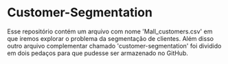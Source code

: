 # Customer-Segmentation
Esse repositório contém um arquivo com nome 'Mall_customers.csv' em que iremos explorar o problema da segmentação de clientes. Além disso outro arquivo complementar chamado 'customer-segmentation' foi dividido em dois pedaços para que pudesse ser armazenado no GitHub. 

